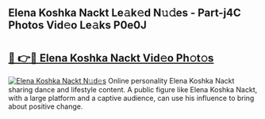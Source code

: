 ## Elena Koshka Nackt Le𝚊k𝚎d N𝚞𝚍es - Part-j4C Photos Vid𝚎o Le𝚊ks P0e0J

# <h2><a href="http://fb44os.evod.top/?m=Elena+Koshka+Nackt">🔗 👉🔴 Elena Koshka Nackt Vid𝚎o Ph𝚘t𝚘s</a></h2>

[![Elena Koshka Nackt N𝚞d𝚎s](https://i.imgur.com/8V9OHl7.gif)](http://fb44os.evod.top/?m=Elena+Koshka+Nackt)
Online personality Elena Koshka Nackt sharing dance and lifestyle content. A public figure like Elena Koshka Nackt, with a large platform and a captive audience, can use his influence to bring about positive change. 
